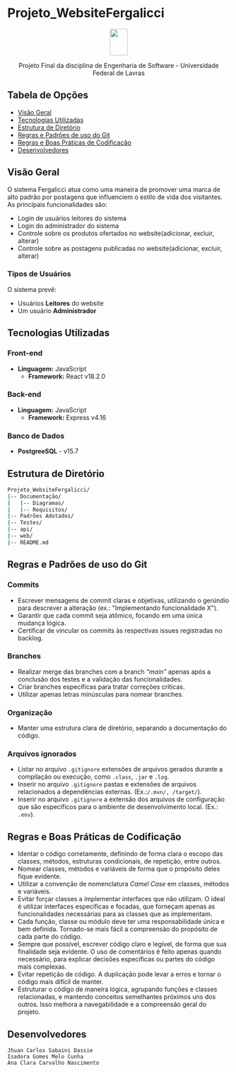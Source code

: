 # Projeto_WebsiteFergalicci

<p align="center">
    <img src="https://github.com/user-attachments/assets/088aec06-8c7b-45f9-8396-8f6b0b3cbec5" width="40" height="60">
</p>


<p align="center"> Projeto Final da disciplina de Engenharia de Software - Universidade Federal de Lavras </p>

## Tabela de Opções
- [Visão Geral](#visao-geral)
- [Tecnologias Utilizadas](#tecnologias-utilizadas)
- [Estrutura de Diretório](#estrutura-de-diretorio)
- [Regras e Padrões de uso do Git](#regras-e-padroes-de-uso-do-git)
- [Regras e Boas Práticas de Codificação](#regras-e-boas-praticas-de-codificacao)
- [Desenvolvedores](#desenvolvedores)

## Visão Geral

O sistema Fergalicci atua como uma maneira de promover uma marca de alto padrão por postagens que influenciem o estilo de vida dos visitantes.
As principais funcionalidades são:

<ul>
  <li>Login de usuários leitores do sistema</li>
  <li>Login do administrador do sistema</li>
  <li>Controle sobre os produtos ofertados no website(adicionar, excluir, alterar)</li>
  <li>Controle sobre as postagens publicadas no website(adicionar, excluir, alterar)</li>
</ul>

### Tipos de Usuários

O sistema prevê:
<ul>
    <li>Usuários <b>Leitores</b> do website</li> 
    <li>Um usuário <b>Administrador</b>
</ul>

## Tecnologias Utilizadas

<a name="tecnologias"></a>

### Front-end
- <b>Linguagem:</b> JavaScript
    - <b>Framework:</b> React v18.2.0

### Back-end
-  <b>Linguagem:</b> JavaScript
    - <b>Framework:</b> Express v4.16 

### Banco de Dados
- <b>PostgreeSQL</b> - v15.7

## Estrutura de Diretório

<a name="estrutura-diretorio"></a>

```sh
Projeto_WebsiteFergalicci/
|-- Documentação/
|   |-- Diagramas/
|   |-- Requisitos/
|-- Padrões Adotados/
|-- Testes/
|-- api/
|-- web/
|-- README.md
```
## Regras e Padrões de uso do Git


### Commits

- Escrever mensagens de commit claras e objetivas, utilizando o gerúndio para descrever a alteração (ex.: "Implementando funcionalidade X").
- Garantir que cada commit seja atômico, focando em uma única mudança lógica.
- Certificar de vincular os commits às respectivas issues registradas no backlog.


### Branches

- Realizar merge das branches com a branch *"main"* apenas após a conclusão dos testes e a validação das funcionalidades.
- Criar branches específicas para tratar correções críticas.
- Utilizar apenas letras minúsculas para nomear branches.

### Organização
- Manter uma estrutura clara de diretório, separando a documentação do código.

### Arquivos ignorados
- Listar no arquivo `.gitignore` extensões de arquivos gerados durante a compilação ou execução, como `.class`, `.jar` e `.log`.
- Inserir no arquivo `.gitignore` pastas e extensões de arquivos relacionados a dependências externas. (Ex.:`/.mvn/, /target/`).
- Inserir no arquivo `.gitignore` a extensão dos arquivos de configuração que são específicos para o ambiente de desenvolvimento local. (Ex.: `.env`).

## Regras e Boas Práticas de Codificação

<a name="regras-codificacao"></a>

- Identar o código corretamente, definindo de forma clara o escopo das classes, métodos, estruturas condicionais, de repetição, entre outros.
- Nomear classes, métodos e variáveis de forma que o propósito deles fique evidente.
- Utilizar a convenção de nomenclatura *Camel Case* em classes, métodos e variáveis.
- Evitar forçar classes a implementar interfaces que não utilizam. O ideal é utilizar interfaces específicas e focadas, que forneçam apenas as funcionalidades necessárias para as classes que as implementam.
- Cada função, classe ou módulo deve ter uma responsabilidade única e bem definida. Tornado-se mais fácil a compreensão do propósito de cada parte do código.
- Sempre que possível, escrever código claro e legível, de forma que sua finalidade seja evidente. O uso de comentários é feito apenas quando necessário, para explicar decisões específicas ou partes do código mais complexas.
- Evitar repetição de código. A duplicação pode levar a erros e tornar o código mais difícil de manter.
- Estruturar o código de maneira lógica, agrupando funções e classes relacionadas, e mantendo conceitos semelhantes próximos uns dos outros. Isso melhora a navegabilidade e a compreensão geral do projeto.

## Desenvolvedores

`Jhuan Carlos Sabaini Dassie` <br>
`Isadora Gomes Melo Cunha` <br>
`Ana Clara Carvalho Nascimento`
